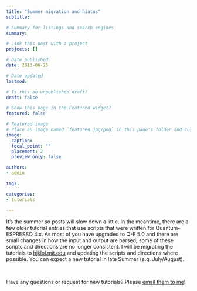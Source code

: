 ```yaml
---
title: "Summer migration and hiatus"
subtitle: 

# Summary for listings and search engines
summary: 

# Link this post with a project
projects: []

# Date published
date: 2013-06-25

# Date updated
lastmod: 

# Is this an unpublished draft?
draft: false

# Show this page in the Featured widget?
featured: false

# Featured image
# Place an image named `featured.jpg/png` in this page's folder and customize its options here.
image:
  caption: 
  focal_point: ""
  placement: 2
  preview_only: false

authors:
- admin

tags:

categories:
- tutorials

---
```

It’s the summer so posts will slow down a little. In the meantime, there are a few older tutorial entries that use scripts that were written for Quantum-ESPRESSO 4.x. As most of you have upgraded to Q-E 5.0 and there are small changes in how the input and output are parsed, some of these scripts and directions are no longer consistent. I will be migrating the tutorials to [hjklol.mit.edu](../ "http://hjklol.mit.edu") and updating the scripts and directions where possible. You can expect a new tutorial in late Summer (e.g. July/August).


 


Have any questions or request for new tutorials? Please [email them to me](mailto:hjkulik@mit.edu?subject=Questions%20and%20requests%20for%20tutorials "mailto:hjkulik@mit.edu?subject=Questions and requests for tutorials")!


